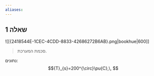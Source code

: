 ```yaml
---
aliases:
---
```

## שאלה 1
![[{2418544E-1CEC-4CDD-8833-42686272B6AB}.png|bookhue|600]]
>סכמת המערכת.

נתונים:
$${T}_{s}=200^{\circ}\pu{C},\, $$
